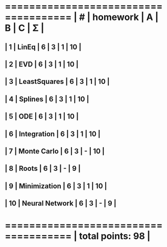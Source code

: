  =====================================
| #  | homework      | A | B | C | Σ |
 =====================================
| 1  | LinEq          | 6 | 3 | 1 | 10 |
----------------------------------------
| 2  | EVD            | 6 | 3 | 1 | 10 |
----------------------------------------
| 3  | LeastSquares   | 6 | 3 | 1 | 10 |
----------------------------------------
| 4  | Splines        | 6 | 3 | 1 | 10 |
----------------------------------------
| 5  | ODE            | 6 | 3 | 1 | 10 |
----------------------------------------
| 6  | Integration    | 6 | 3 | 1 | 10 |
----------------------------------------
| 7  | Monte Carlo    | 6 | 3 | - | 10  |
----------------------------------------
| 8  | Roots          | 6 | 3 | - | 9  |
----------------------------------------
| 9  | Minimization   | 6 | 3 | 1 | 10 |
----------------------------------------
| 10 | Neural Network | 6 | 3 | - | 9  |
----------------------------------------
 =====================================
|                    total points: 98 |
 =====================================
